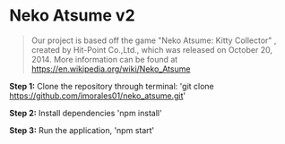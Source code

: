 # Neko Atsume v2

> Our project is based off the game "Neko Atsume: Kitty Collector" , created by Hit-Point Co.,Ltd., which was released on October 20, 2014. More information can be found at https://en.wikipedia.org/wiki/Neko_Atsume

**Step 1:** Clone the repository through terminal: 'git clone https://github.com/imorales01/neko_atsume.git'

**Step 2:** Install dependencies 'npm install'

**Step 3:** Run the application, 'npm start'